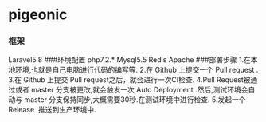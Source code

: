 # pigeonic
### 框架
Laravel5.8
###环境配置
php7.2.* 
Mysql5.5
Redis
Apache
###部署步骤
1.在本地环境,也就是自己电脑进行代码的编写等.
2.在 Github 上提交一个 Pull request .
3.在 Github 上提交 Pull request之后，就会进行一次CI检查.
4.Pull Request被通过或者 master 分支被更改,就会触发一次 Auto Deployment .然后,测试环境会自动与 master 分支保持同步,大概需要30秒.在测试环境中进行检查.
5.发起一个 Release ,推送到生产环境中.
